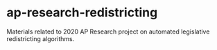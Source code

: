 # ap-research-redistricting
Materials related to 2020 AP Research project on automated legislative redistricting algorithms. 
